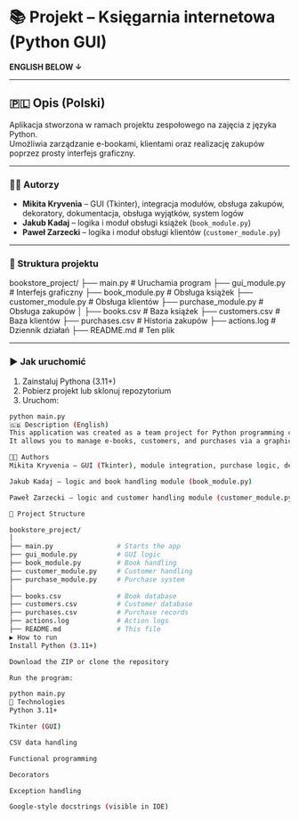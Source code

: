 # 📚 Projekt – Księgarnia internetowa (Python GUI)

**ENGLISH BELOW ↓**

---

## 🇵🇱 Opis (Polski)

Aplikacja stworzona w ramach projektu zespołowego na zajęcia z języka Python.  
Umożliwia zarządzanie e-bookami, klientami oraz realizację zakupów poprzez prosty interfejs graficzny.

---

### 👨‍💻 Autorzy

- **Mikita Kryvenia** – GUI (Tkinter), integracja modułów, obsługa zakupów, dekoratory, dokumentacja, obsługa wyjątków, system logów  
- **Jakub Kadaj** – logika i moduł obsługi książek (`book_module.py`)  
- **Paweł Zarzecki** – logika i moduł obsługi klientów (`customer_module.py`)

---

### 🧩 Struktura projektu

bookstore_project/
├── main.py             # Uruchamia program
├── gui_module.py       # Interfejs graficzny
├── book_module.py      # Obsługa książek
├── customer_module.py  # Obsługa klientów
├── purchase_module.py  # Obsługa zakupów
│
├── books.csv           # Baza książek
├── customers.csv       # Baza klientów
├── purchases.csv       # Historia zakupów
├── actions.log         # Dziennik działań
├── README.md           # Ten plik



---

### ▶️ Jak uruchomić

1. Zainstaluj Pythona (3.11+)
2. Pobierz projekt lub sklonuj repozytorium
3. Uruchom:

```bash
python main.py
🇬🇧 Description (English)
This application was created as a team project for Python programming classes.
It allows you to manage e-books, customers, and purchases via a graphical user interface.

👨‍💻 Authors
Mikita Kryvenia – GUI (Tkinter), module integration, purchase logic, decorators, documentation, error handling, logging

Jakub Kadaj – logic and book handling module (book_module.py)

Paweł Zarzecki – logic and customer handling module (customer_module.py)

🧩 Project Structure

bookstore_project/
│
├── main.py                # Starts the app
├── gui_module.py          # GUI logic
├── book_module.py         # Book handling
├── customer_module.py     # Customer handling
├── purchase_module.py     # Purchase system
│
├── books.csv              # Book database
├── customers.csv          # Customer database
├── purchases.csv          # Purchase records
├── actions.log            # Action logs
├── README.md              # This file
▶️ How to run
Install Python (3.11+)

Download the ZIP or clone the repository

Run the program:

python main.py
🔧 Technologies
Python 3.11+

Tkinter (GUI)

CSV data handling

Functional programming

Decorators

Exception handling

Google-style docstrings (visible in IDE)

